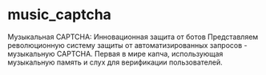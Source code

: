 # music_captcha
Музыкальная CAPTCHA: Инновационная защита от ботов Представляем революционную систему защиты от автоматизированных запросов - музыкальную CAPTCHA. Первая в мире капча, использующая музыкальную память и слух для верификации пользователей.
